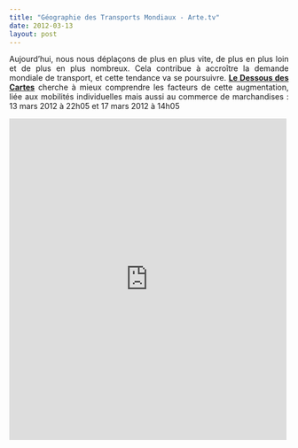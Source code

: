 ```yaml
---
title: "Géographie des Transports Mondiaux - Arte.tv"
date: 2012-03-13
layout: post
---
```


<p style="text-align: justify;">Aujourd’hui, nous nous déplaçons de plus en plus vite, de plus en plus  loin et de plus en plus nombreux. Cela contribue à accroître la demande  mondiale de transport, et cette tendance va se poursuivre. <a href="http://ddc.arte.tv/emission/geographie-des-transports-mondiaux" target="_blank"><strong>Le Dessous  des Cartes</strong></a> cherche à mieux comprendre les facteurs de cette  augmentation, liée aux mobilités individuelles mais aussi au commerce de  marchandises : 13 mars 2012 à 22h05 et 17 mars 2012 à 14h05</p> <p><iframe frameborder="no" height="580" scrolling="no" src="http://ddc.arte.tv/cartes/162" width="500"></iframe></p>